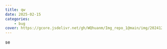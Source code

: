 ```yaml
---
title: qw
date: 2025-02-15
categories: 
    - bug
cover: https://gcore.jsdelivr.net/gh/WQhuanm/Img_repo_1@main/img/202412222015910.png
---
```


se